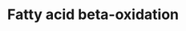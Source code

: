 ---
annotations:
- type: Pathway Ontology
  value: fatty acid beta degradation pathway
authors:
- MaintBot
- Egonw
- Susan
- Eweitz
description: Complete fatty acid beta-oxidation pathway for saturated and unsaturated
  fatty acids, developed and curated internally by BiGCaT Bioinformatics.   This pathway
  was previously split into three parts plus a meta file for statistics. If you still
  have these you can replace all four with this single pathway.
last-edited: 2021-05-07
organisms:
- Pan troglodytes
redirect_from:
- /index.php/Pathway:WP943
- /instance/WP943
schema-jsonld:
- '@context': https://schema.org/
  '@id': https://wikipathways.github.io/pathways/WP943.html
  '@type': Dataset
  creator:
    '@type': Organization
    name: WikiPathways
  description: Complete fatty acid beta-oxidation pathway for saturated and unsaturated
    fatty acids, developed and curated internally by BiGCaT Bioinformatics.   This
    pathway was previously split into three parts plus a meta file for statistics.
    If you still have these you can replace all four with this single pathway.
  keywords:
  - SLC25A20
  - CPT1A
  - HADHB
  - DCI
  - GK2
  - ACSL3
  - ACSS2
  - ACADM
  - ECHS1
  - Linoleoyl-CoA
  - DLD
  - CPT1B
  - ACADS
  - HADHA
  - PNPLA2
  - GK
  - ACADL
  - Acetoacetyl-CoA
  - DECR1
  - GCDH
  - Lauroyl-CoA
  - Glutaryl-CoA
  - CHKB
  - CPT2
  - Acyl-CoA
  - ACSL6
  - Glyceraldehyde-3-Phosphate
  - LIPE
  - Dihydroxyacetone Phosphate
  - Acetyl-CoA
  - GPD2
  - ACADVL
  - ACSL1
  - ACAT1
  - Glycerol
  - LIPC
  - ACSL4
  - TPI1
  - LIPF
  - LPL
  - HADH
  - ACSL5
  - CRAT
  license: CC0
  name: Fatty acid beta-oxidation
seo: CreativeWork
title: Fatty acid beta-oxidation
wpid: WP943
---